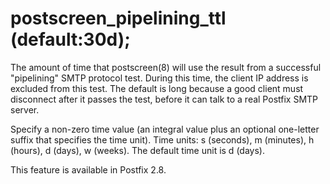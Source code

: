 # postscreen_pipelining_ttl (default:30d); 

 The amount of time that postscreen(8) will use the result from
a successful "pipelining" SMTP protocol test. During this time, the
client IP address is excluded from this test. The default is
long because a good client must disconnect after it passes the test,
before it can talk to a real Postfix SMTP server. 

 Specify a non-zero time value (an integral value plus an optional
one-letter suffix that specifies the time unit).  Time units: s
(seconds), m (minutes), h (hours), d (days), w (weeks).
The default time unit is d (days).  

 This feature is available in Postfix 2.8.  


